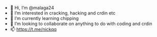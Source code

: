 - 👋 Hi, I’m @malaga24
- 👀 I’m interested in cracking, hacking and crdin etc 
- 🌱 I’m currently learning chipping 
- 💞️ I’m looking to collaborate on anything to do with coding and crdin
- 📫 https://t.me/nickqq
<!---
malaga24/malaga24 is a ✨ special ✨ repository because its `README.md` (this file) appears on your GitHub profile.
You can click the Preview link to take a look at your changes.
--->

